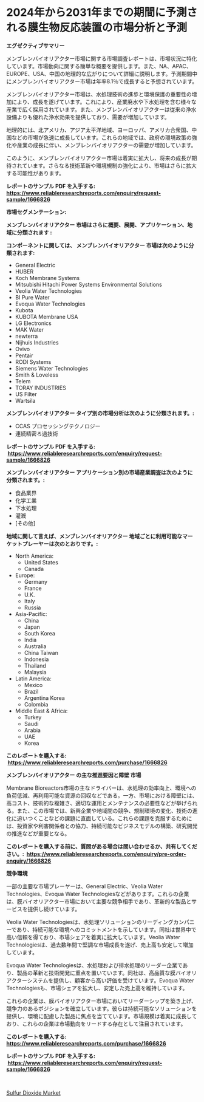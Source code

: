 <p><h1>2024年から2031年までの期間に予測される膜生物反応装置の市場分析と予測</h1></p><p><strong>エグゼクティブサマリー</strong></p>
<p><p>メンブレンバイオリアクター市場に関する市場調査レポートは、市場状況に特化しています。市場動向に関する簡単な概要を提供します。また、NA、APAC、EUROPE、USA、中国の地理的な広がりについて詳細に説明します。予測期間中にメンブレンバイオリアクター市場は年率8.1％で成長すると予想されています。</p><p>メンブレンバイオリアクター市場は、水処理技術の進歩と環境保護の重要性の増加により、成長を遂げています。これにより、産業廃水や下水処理を含む様々な産業で広く採用されています。また、メンブレンバイオリアクターは従来の浄水設備よりも優れた浄水効果を提供しており、需要が増加しています。</p><p>地理的には、北アメリカ、アジア太平洋地域、ヨーロッパ、アメリカ合衆国、中国などの市場が急速に成長しています。これらの地域では、政府の環境政策の強化や産業の成長に伴い、メンブレンバイオリアクターの需要が増加しています。</p><p>このように、メンブレンバイオリアクター市場は着実に拡大し、将来の成長が期待されています。さらなる技術革新や環境規制の強化により、市場はさらに拡大する可能性があります。</p></p>
<p><strong>レポートのサンプル PDF を入手する: <a href="https://www.reliableresearchreports.com/enquiry/request-sample/1666826">https://www.reliableresearchreports.com/enquiry/request-sample/1666826</a></strong></p>
<p><strong>市場セグメンテーション:</strong></p>
<p><strong> メンブレンバイオリアクター 市場はさらに概要、展開、アプリケーション、地域に分類されます :</strong></p>
<p><strong>コンポーネントに関しては、 メンブレンバイオリアクター 市場は次のように分類されます: &nbsp;</strong></p>
<p><ul><li>General Electric</li><li>HUBER</li><li>Koch Membrane Systems</li><li>Mitsubishi Hitachi Power Systems Environmental Solutions</li><li>Veolia Water Technologies</li><li>BI Pure Water</li><li>Evoqua Water Technologies</li><li>Kubota</li><li>KUBOTA Membrane USA</li><li>LG Electronics</li><li>MAK Water</li><li>newterra</li><li>Nijhuis Industries</li><li>Ovivo</li><li>Pentair</li><li>RODI Systems</li><li>Siemens Water Technologies</li><li>Smith & Loveless</li><li>Telem</li><li>TORAY INDUSTRIES</li><li>US Filter</li><li>Wartsila</li></ul></p>
<p><strong> メンブレンバイオリアクター タイプ別の市場分析は次のように分類されます。:</strong></p>
<p><ul><li>CCAS プロセッシングテクノロジー</li><li>連続精密ろ過技術</li></ul></p>
<p><strong>レポートのサンプル PDF を入手する: &nbsp;<a href="https://www.reliableresearchreports.com/enquiry/request-sample/1666826">https://www.reliableresearchreports.com/enquiry/request-sample/1666826</a></strong></p>
<p><strong> メンブレンバイオリアクター アプリケーション別の市場産業調査は次のように分類されます。:</strong></p>
<p><ul><li>食品業界</li><li>化学工業</li><li>下水処理</li><li>灌漑</li><li>[その他]</li></ul></p>
<p><strong>地域に関して言えば、メンブレンバイオリアクター 地域ごとに利用可能なマーケットプレーヤーは次のとおりです。:</strong></p>
<p><ul>
    <li>
        North America:
        <ul>
            <li>United States</li>
            <li>Canada</li>
        </ul>
    </li>
    <li>
        Europe:
        <ul>
            <li>Germany</li>
            <li>France</li>
            <li>U.K.</li>
            <li>Italy</li>
            <li>Russia</li>
        </ul>
    </li>
    <li>
        Asia-Pacific:
        <ul>
            <li>China</li>
            <li>Japan</li>
            <li>South Korea</li>
            <li>India</li>
            <li>Australia</li>
            <li>China Taiwan</li>
            <li>Indonesia</li>
            <li>Thailand</li>
            <li>Malaysia</li>
        </ul>
    </li>
    <li>
        Latin America:
        <ul>
            <li>Mexico</li>
            <li>Brazil</li>
            <li>Argentina Korea</li>
            <li>Colombia</li>
        </ul>
    </li>
    <li>
        Middle East & Africa:
        <ul>
            <li>Turkey</li>
            <li>Saudi</li>
            <li>Arabia</li>
            <li>UAE</li>
            <li>Korea</li>
        </ul>
    </li>
    </ul></p>
<p><strong>このレポートを購入する: &nbsp;<a href="https://www.reliableresearchreports.com/purchase/1666826">https://www.reliableresearchreports.com/purchase/1666826</a></strong></p>
<p><strong>メンブレンバイオリアクター の主な推進要因と障壁 市場</strong></p>
<p><p>Membrane Bioreactors市場の主なドライバーは、水処理の効率向上、環境への負荷低減、再利用可能な資源の回収などである。一方、市場における障壁には、高コスト、技術的な複雑さ、適切な運用とメンテナンスの必要性などが挙げられる。また、この市場では、新興企業や地域間の競争、規制環境の変化、技術の進化に追いつくことなどの課題に直面している。これらの課題を克服するためには、投資家や利害関係者との協力、持続可能なビジネスモデルの構築、研究開発の推進などが重要となる。</p></p>
<p><strong>このレポートを購入する前に、質問がある場合は問い合わせるか、共有してください。:&nbsp; <a href="https://www.reliableresearchreports.com/enquiry/pre-order-enquiry/1666826">https://www.reliableresearchreports.com/enquiry/pre-order-enquiry/1666826</a></strong></p>
<p><strong>競争環境</strong></p>
<p><p>一部の主要な市場プレーヤーは、General Electric、Veolia Water Technologies、Evoqua Water Technologiesなどがあります。これらの企業は、膜バイオリアクター市場において主要な競争相手であり、革新的な製品とサービスを提供し続けています。</p><p>Veolia Water Technologiesは、水処理ソリューションのリーディングカンパニーであり、持続可能な環境へのコミットメントを示しています。同社は世界中で高い信頼を得ており、市場シェアを着実に拡大しています。Veolia Water Technologiesは、過去数年間で堅調な市場成長を遂げ、売上高も安定して増加しています。</p><p>Evoqua Water Technologiesは、水処理および排水処理のリーダー企業であり、製品の革新と技術開発に重点を置いています。同社は、高品質な膜バイオリアクターシステムを提供し、顧客から高い評価を受けています。Evoqua Water Technologiesも、市場シェアを拡大し、安定した売上高を維持しています。</p><p>これらの企業は、膜バイオリアクター市場においてリーダーシップを築き上げ、競争力のあるポジションを確立しています。彼らは持続可能なソリューションを提供し、環境に配慮した製品に焦点を当てています。市場規模は着実に成長しており、これらの企業は市場動向をリードする存在として注目されています。</p></p>
<p><strong>このレポートを購入する: &nbsp; <a href="https://www.reliableresearchreports.com/purchase/1666826">https://www.reliableresearchreports.com/purchase/1666826</a></strong></p>
<p><strong>レポートのサンプル PDF を入手する: &nbsp;<a href="https://www.reliableresearchreports.com/enquiry/request-sample/1666826">https://www.reliableresearchreports.com/enquiry/request-sample/1666826</a></strong><strong></strong></p>
<p>&nbsp;</p>
<p><p><a href="https://invited-way-688.notion.site/Sulfur-Dioxide-Market-Size-Global-Industry-Overview-Market-Segmentation-and-Forecast-2024-to-2031-9a70a56d6eb049a5bc2f775336e6fdc2">Sulfur Dioxide Market</a></p></p>